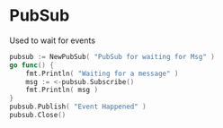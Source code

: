 # PubSub 

Used to wait for events

```go
pubsub := NewPubSub( "PubSub for waiting for Msg" )
go func() {
    fmt.Println( "Waiting for a message" )
    msg := <-pubsub.Subscribe()
    fmt.Println( msg )
}
pubsub.Publish( "Event Happened" )
pubsub.Close()
```
